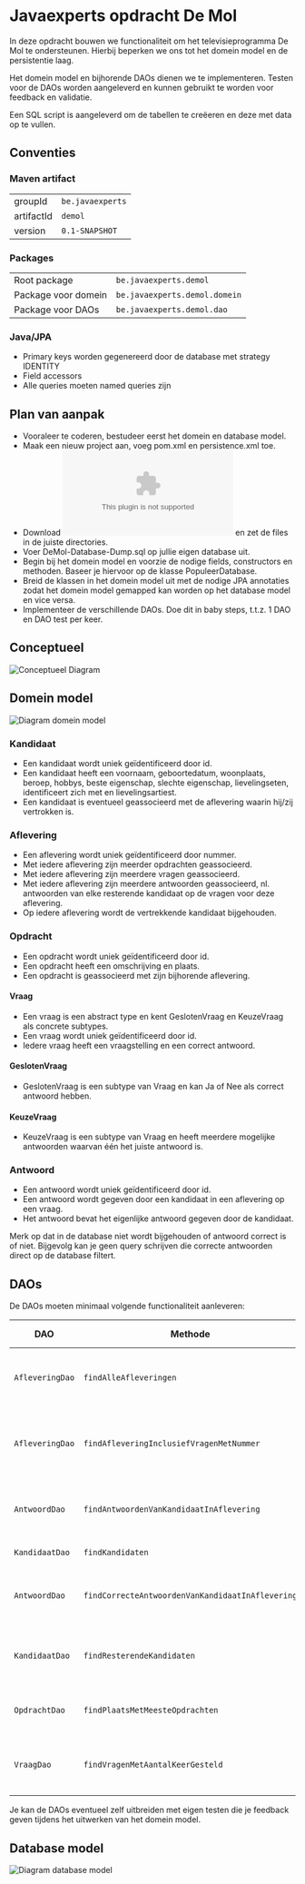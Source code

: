 # Javaexperts opdracht De Mol

In deze opdracht bouwen we functionaliteit om het televisieprogramma De Mol te ondersteunen. Hierbij beperken we ons tot het domein model en de persistentie laag.

Het domein model en bijhorende DAOs dienen we te implementeren. Testen voor de DAOs worden aangeleverd en kunnen gebruikt te worden voor feedback en validatie.

Een SQL script is aangeleverd om de tabellen te creëeren en deze met data op te vullen.

## Conventies

### Maven artifact

| | |
| ---------- | ---------------- |
| groupId    | `be.javaexperts` |
| artifactId | `demol`          | 
| version    | `0.1-SNAPSHOT`   | 

### Packages

|                     |                               |
| ------------------- | ----------------------------- |
| Root package        | `be.javaexperts.demol`        |
| Package voor domein | `be.javaexperts.demol.domein` |
| Package voor DAOs   | `be.javaexperts.demol.dao`    |

### Java/JPA

* Primary keys worden gegenereerd door de database met strategy IDENTITY
* Field accessors
* Alle queries moeten named queries zijn

## Plan van aanpak

* Vooraleer te coderen, bestudeer eerst het domein en database model. 
* Maak een nieuw project aan, voeg pom.xml en persistence.xml toe.
* Download ![OpdrachtDeMol.zip](https://raw.githubusercontent.com/born4it/javaexperts-demol/master/OpdrachtDeMol.zip) en zet de files in de juiste directories.
* Voer DeMol-Database-Dump.sql op jullie eigen database uit.
* Begin bij het domein model en voorzie de nodige fields, constructors en methoden. Baseer je hiervoor op de klasse PopuleerDatabase.
* Breid de klassen in het domein model uit met de nodige JPA annotaties zodat het domein model gemapped kan worden op het database model en vice versa.
* Implementeer de verschillende DAOs. Doe dit in baby steps, t.t.z. 1 DAO en DAO test per keer.

## Conceptueel

![Conceptueel Diagram](https://raw.githubusercontent.com/born4it/javaexperts-demol/master/images/DeMol-Conceptueel.png)

## Domein model

![Diagram domein model](https://raw.githubusercontent.com/born4it/javaexperts-demol/master/images/DeMol-DomeinModel.png)

### Kandidaat
    
* Een kandidaat wordt uniek geïdentificeerd door id.
* Een kandidaat heeft een voornaam, geboortedatum, woonplaats, beroep, hobbys, beste eigenschap, slechte eigenschap, lievelingseten, identificeert zich met en lievelingsartiest.
* Een kandidaat is eventueel geassocieerd met de aflevering waarin hij/zij vertrokken is.

### Aflevering

* Een aflevering wordt uniek geïdentificeerd door nummer.
* Met iedere aflevering zijn meerder opdrachten geassocieerd.
* Met iedere aflevering zijn meerdere vragen geassocieerd.
* Met iedere aflevering zijn meerdere antwoorden geassocieerd, nl. antwoorden van elke resterende kandidaat op de vragen voor deze aflevering.
* Op iedere aflevering wordt de vertrekkende kandidaat bijgehouden.

### Opdracht

* Een opdracht wordt uniek geïdentificeerd door id.
* Een opdracht heeft een omschrijving en plaats.
* Een opdracht is geassocieerd met zijn bijhorende aflevering.

#### Vraag

* Een vraag is een abstract type en kent GeslotenVraag en KeuzeVraag als concrete subtypes.
* Een vraag wordt uniek geïdentificeerd door id.
* Iedere vraag heeft een vraagstelling en een correct antwoord.

#### GeslotenVraag

* GeslotenVraag is een subtype van Vraag en kan Ja of Nee als correct antwoord hebben.

#### KeuzeVraag

* KeuzeVraag is een subtype van Vraag en heeft meerdere mogelijke antwoorden waarvan één het juiste antwoord is.

### Antwoord

* Een antwoord wordt uniek geïdentificeerd door id.
* Een antwoord wordt gegeven door een kandidaat in een aflevering op een vraag.
* Het antwoord bevat het eigenlijke antwoord gegeven door de kandidaat.

Merk op dat in de database niet wordt bijgehouden of antwoord correct is of niet. Bijgevolg kan je geen query schrijven die correcte antwoorden direct op de database filtert.

## DAOs

De DAOs moeten minimaal volgende functionaliteit aanleveren:

| DAO             | Methode                                          | Gewenst gedrag                                              | Niveau      |
| --------------- | ------------------------------------------------ | ----------------------------------------------------------- | ----------- |
| `AfleveringDao` | `findAlleAfleveringen`                           | Alle afleveringen, oplopend gesorteerd op nummer            | Basis       |
| `AfleveringDao` | `findAfleveringInclusiefVragenMetNummer`         | Aflevering met nummer waarbij vragen meteen zijn opgehaald  | Basis       |
| `AntwoordDao`   | `findAntwoordenVanKandidaatInAflevering`         | Alle antwoorden voor kandidaat in aflevering                | Basis       |
| `KandidaatDao`  | `findKandidaten`                                 | Alle kandidaten                                             | Basis       |
| `AntwoordDao`   | `findCorrecteAntwoordenVanKandidaatInAflevering` | Alle correcte antwoorden voor kandidaat in aflevering       | Geavanceerd |
| `KandidaatDao`  | `findResterendeKandidaten`                       | Alle kandidaten die nog niet vertrokken zijn                | Geavanceerd |
| `OpdrachtDao`   | `findPlaatsMetMeesteOpdrachten`                  | Plaats waar de meeste opdrachten plaatsvond                 | Geavanceerd |
| `VraagDao`      | `findVragenMetAantalKeerGesteld`                 | Vragen en het aantal keer dat deze werden gesteld           | Geavanceerd |

Je kan de DAOs eventueel zelf uitbreiden met eigen testen die je feedback geven tijdens het uitwerken van het domein model.

## Database model

![Diagram database model](https://raw.githubusercontent.com/born4it/javaexperts-demol/master/images/DeMol-DatabaseModel.png)